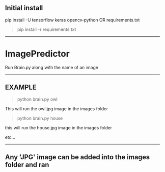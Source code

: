 Initial install 
----
pip install -U tensorflow keras opencv-python
OR
requirements.txt

> pip install -r requirements.txt
----

# ImagePredictor

Run Brain.py along with the name of an image

----
EXAMPLE
----

> python brain.py owl

This will run the owl.jpg image in the images folder

> python brain.py house

this will run the house.jpg image in the images folder

etc...

----
Any 'JPG' image can be added into the images folder and ran
----
